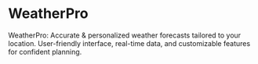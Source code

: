 # WeatherPro
WeatherPro: Accurate &amp; personalized weather forecasts tailored to your location. User-friendly interface, real-time data, and customizable features for confident planning.
